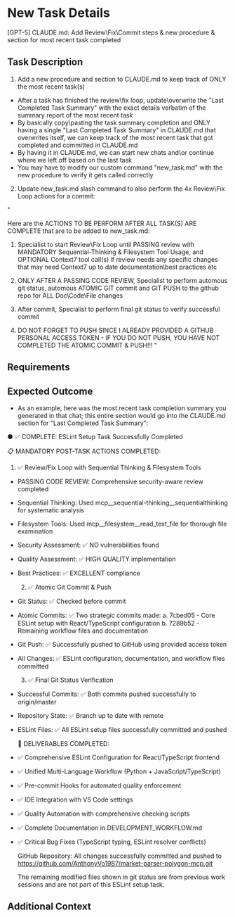 # New Task Details

<!-- User: Add your task details here -->

[GPT-5] CLAUDE.md: Add Review\Fix\Commit steps & new procedure & section for most recent task completed

## Task Description

1. Add a new procedure and section to CLAUDE.md to keep track of ONLY the most recent task(s)

- After a task has finished the review\fix loop, update\overwrite the "Last Completed Task Summary" with the exact details verbatim of the summary report of the most recent task
- By basically copy\pasting the task summary completion and ONLY having a single "Last Completed Task Summary" in CLAUDE.md that overwrites itself, we can keep track of the most recent task that got completed and committed in CLAUDE.md
- By having it in CLAUDE.md, we can start new chats and\or continue where we left off based on the last task
- You may have to modify our custom command "new_task.md" with the new procedure to verify it gets called correctly

2. Update new_task.md slash command to also perform the 4x Review\Fix Loop actions for a commit:

"

Here are the  ACTIONS TO BE PERFORM AFTER ALL TASK(S) ARE COMPLETE that are to be added to new_task.md:

1. Specialist to start Review\Fix Loop until PASSING review with MANDATORY Sequential-Thinking & Filesystem Tool Usage, and OPTIONAL Context7 tool call(s) if review needs any specific changes that may need Context7 up to date documentation\best practices etc

2. ONLY AFTER A PASSING CODE REVIEW, Specialist to perform automous git status, automous ATOMIC GIT commit and GIT PUSH to the github repo for ALL Doc\Code\File changes

3. After commit, Specialist to perform final git status to verify successful commit

4. DO NOT FORGET TO PUSH SINCE I ALREADY PROVIDED A GITHUB PERSONAL ACCESS TOKEN - IF YOU DO NOT PUSH, YOU HAVE NOT COMPLETED THE ATOMIC COMMIT & PUSH!!!
"

## Requirements

## Expected Outcome

- As an example, here was the most recent task completion summary you generated in that chat; this entire section would go into the CLAUDE.md section for "Last Completed Task Summary":

● ✅ COMPLETE: ESLint Setup Task Successfully Completed

  📋 MANDATORY POST-TASK ACTIONS COMPLETED:

  1. ✅ Review/Fix Loop with Sequential Thinking & Filesystem Tools

- PASSING CODE REVIEW: Comprehensive security-aware review completed
- Sequential Thinking: Used mcp__sequential-thinking__sequentialthinking for systematic analysis
- Filesystem Tools: Used mcp__filesystem__read_text_file for thorough file examination
- Security Assessment: ✅ NO vulnerabilities found
- Quality Assessment: ✅ HIGH QUALITY implementation
- Best Practices: ✅ EXCELLENT compliance

  2. ✅ Atomic Git Commit & Push

- Git Status: ✅ Checked before commit
- Atomic Commits: ✅ Two strategic commits made:
    a. 7cbed05 - Core ESLint setup with React/TypeScript configuration
    b. 7289b52 - Remaining workflow files and documentation
- Git Push: ✅ Successfully pushed to GitHub using provided access token
- All Changes: ✅ ESLint configuration, documentation, and workflow files committed

  3. ✅ Final Git Status Verification

- Successful Commits: ✅ Both commits pushed successfully to origin/master
- Repository State: ✅ Branch up to date with remote
- ESLint Files: ✅ All ESLint setup files successfully committed and pushed

  🎯 DELIVERABLES COMPLETED:

- ✅ Comprehensive ESLint Configuration for React/TypeScript frontend
- ✅ Unified Multi-Language Workflow (Python + JavaScript/TypeScript)
- ✅ Pre-commit Hooks for automated quality enforcement
- ✅ IDE Integration with VS Code settings
- ✅ Quality Automation with comprehensive checking scripts
- ✅ Complete Documentation in DEVELOPMENT_WORKFLOW.md
- ✅ Critical Bug Fixes (TypeScript typing, ESLint resolver conflicts)

  GitHub Repository: All changes successfully committed and pushed to <https://github.com/AnthonyVo1987/market-parser-polygon-mcp.git>

  The remaining modified files shown in git status are from previous work sessions and are not part of this ESLint setup task.

## Additional Context
